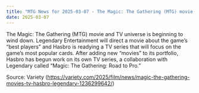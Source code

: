 ```yaml
---
title: "MTG News for 2025-03-07 - The Magic: The Gathering (MTG) movie and TV univer..."
date: 2025-03-07
---
```


The Magic: The Gathering (MTG) movie and TV universe is beginning to wind down. Legendary Entertainment will direct a movie about the game’s “best players” and Hasbro is readying a TV series that will focus on the game’s most popular cards. After adding new “movies” to its portfolio, Hasbro has begun work on its own TV series, a collaboration with Legendary called “Magic: The Gathering: Road to Pro.”

Source: Variety (https://variety.com/2025/film/news/magic-the-gathering-movies-tv-hasbro-legendary-1236299642/)
